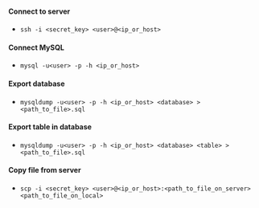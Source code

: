 #### Connect to server
- `ssh -i <secret_key> <user>@<ip_or_host>`

#### Connect MySQL
- `mysql -u<user> -p -h <ip_or_host>`

#### Export database
- `mysqldump -u<user> -p -h <ip_or_host> <database> > <path_to_file>.sql`

#### Export table in database
- `mysqldump -u<user> -p -h <ip_or_host> <database> <table> > <path_to_file>.sql`

#### Copy file from server
- `scp -i <secret_key> <user>@<ip_or_host>:<path_to_file_on_server> <path_to_file_on_local>`
